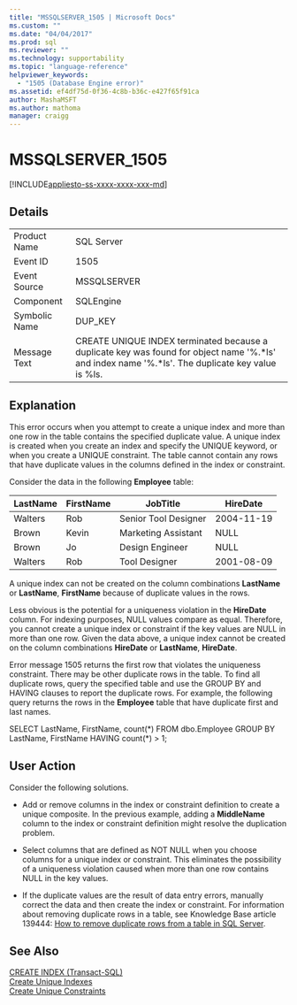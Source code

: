 ```yaml
---
title: "MSSQLSERVER_1505 | Microsoft Docs"
ms.custom: ""
ms.date: "04/04/2017"
ms.prod: sql
ms.reviewer: ""
ms.technology: supportability
ms.topic: "language-reference"
helpviewer_keywords: 
  - "1505 (Database Engine error)"
ms.assetid: ef4df75d-0f36-4c8b-b36c-e427f65f91ca
author: MashaMSFT
ms.author: mathoma
manager: craigg
---
```

# MSSQLSERVER_1505
[!INCLUDE[appliesto-ss-xxxx-xxxx-xxx-md](../../includes/appliesto-ss-xxxx-xxxx-xxx-md.md)]
  
## Details  
  
|||  
|-|-|  
|Product Name|SQL Server|  
|Event ID|1505|  
|Event Source|MSSQLSERVER|  
|Component|SQLEngine|  
|Symbolic Name|DUP_KEY|  
|Message Text|CREATE UNIQUE INDEX terminated because a duplicate key was found for object name '%.*ls' and index name '%.\*ls'.  The duplicate key value is %ls.|  
  
## Explanation  
This error occurs when you attempt to create a unique index and more than one row in the table contains the specified duplicate value. A unique index is created when you create an index and specify the UNIQUE keyword, or when you create a UNIQUE constraint. The table cannot contain any rows that have duplicate values in the columns defined in the index or constraint.  
  
Consider the data in the following **Employee** table:  
  
|LastName|FirstName|JobTitle|HireDate|  
|------------|-------------|------------|------------|  
|Walters|Rob|Senior Tool Designer|2004-11-19|  
|Brown|Kevin|Marketing Assistant|NULL|  
|Brown|Jo|Design Engineer|NULL|  
|Walters|Rob|Tool Designer|2001-08-09|  
  
A unique index can not be created on the column combinations **LastName** or **LastName**, **FirstName** because of duplicate values in the rows.  
  
Less obvious is the potential for a uniqueness violation in the **HireDate** column. For indexing purposes, NULL values compare as equal. Therefore, you cannot create a unique index or constraint if the key values are NULL in more than one row. Given the data above, a unique index cannot be created on the column combinations **HireDate** or **LastName**, **HireDate**.  
  
Error message 1505 returns the first row that violates the uniqueness constraint. There may be other duplicate rows in the table. To find all duplicate rows, query the specified table and use the GROUP BY and HAVING clauses to report the duplicate rows. For example, the following query returns the rows in the **Employee** table that have duplicate first and last names.  
  
SELECT LastName, FirstName, count(*) FROM dbo.Employee GROUP BY LastName, FirstName HAVING count(\*) > 1;  
  
## User Action  
Consider the following solutions.  
  
-   Add or remove columns in the index or constraint definition to create a unique composite. In the previous example, adding a **MiddleName** column to the index or constraint definition might resolve the duplication problem.  
  
-   Select columns that are defined as NOT NULL when you choose columns for a unique index or constraint. This eliminates the possibility of a uniqueness violation caused when more than one row contains NULL in the key values.  
  
-   If the duplicate values are the result of data entry errors, manually correct the data and then create the index or constraint. For information about removing duplicate rows in a table, see Knowledge Base article 139444: [How to remove duplicate rows from a table in SQL Server](http://support.microsoft.com/kb/139444).  
  
## See Also  
[CREATE INDEX &#40;Transact-SQL&#41;](~/t-sql/statements/create-index-transact-sql.md)  
[Create Unique Indexes](~/relational-databases/indexes/create-unique-indexes.md)  
[Create Unique Constraints](~/relational-databases/tables/create-unique-constraints.md)  
  
